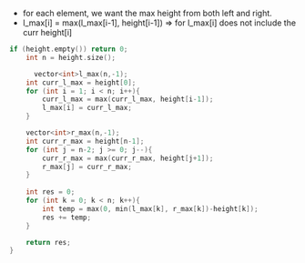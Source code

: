 - for each element, we want the max height from both left and right.
- l_max[i] = max(l_max[i-1], height[i-1]) => for l_max[i] does not include the curr height[i] 

```cpp
if (height.empty()) return 0;
    int n = height.size();

      vector<int>l_max(n,-1);
    int curr_l_max = height[0];
    for (int i = 1; i < n; i++){
        curr_l_max = max(curr_l_max, height[i-1]);
        l_max[i] = curr_l_max;
    }

    vector<int>r_max(n,-1);
    int curr_r_max = height[n-1];
    for (int j = n-2; j >= 0; j--){
        curr_r_max = max(curr_r_max, height[j+1]);
        r_max[j] = curr_r_max;
    }
     
    int res = 0;
    for (int k = 0; k < n; k++){ 
        int temp = max(0, min(l_max[k], r_max[k])-height[k]);
        res += temp;
    }

    return res;
}
```
